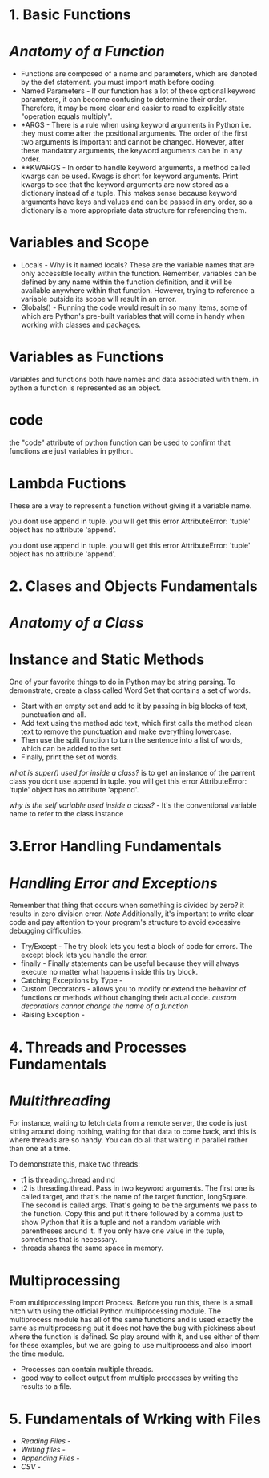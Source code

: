 # 1. Basic Functions 
# *Anatomy of a Function*
- Functions are composed of a name and parameters, which are denoted by the def statement. you must import math before coding. 
 - Named Parameters - If our function has a lot of these optional keyword parameters, it can become confusing to determine their order. Therefore, it may be more clear and easier to read to explicitly state "operation equals multiply". 
- *ARGS - There is a rule when using keyword arguments in Python i.e. they must come after the positional arguments. The order of the first two arguments is important and cannot be changed. However, after these mandatory arguments, the keyword arguments can be in any order.
- **KWARGS - In order to handle keyword arguments, a method called kwargs can be used. Kwags is short for keyword arguments. Print kwargs to see that the keyword arguments are now stored as a dictionary instead of a tuple. This makes sense because keyword arguments have keys and values and can be passed in any order, so a dictionary is a more appropriate data structure for referencing them.

# Variables and Scope
- Locals - Why is it named locals? These are the variable names that are only accessible locally within the function. Remember, variables can be defined by any name within the function definition, and it will be available anywhere within that function. However, trying to reference a variable outside its scope will result in an error. 
- Globals() - Running the code would result in so many items, some of which are Python's pre-built variables that will come in handy when working with classes and packages. 

# Variables as Functions
Variables and functions both have names and data associated with them. in python a function is represented as an object.

# __code__ 
the "code" attribute of python function can be used to confirm that functions are just variables in python.

# Lambda Fuctions
These are a way to represent a function without giving it a variable name.

you dont use append in tuple. you will get this error AttributeError: 'tuple' object has no attribute 'append'.

you dont use append in tuple. you will get this error AttributeError: 'tuple' object has no attribute 'append'.

# 2. Clases and Objects Fundamentals
# *Anatomy of a Class*

# Instance and Static Methods

One of your favorite things to do in Python may be string parsing. To demonstrate, create a class called Word Set that contains a set of words. 

- Start with an empty set and add to it by passing in big blocks of text, punctuation and all. 
- Add text using the method add text, which first calls the method clean text to remove the punctuation and make everything lowercase. 
- Then use the split function to turn the sentence into a list of words, which can be added to the set. 
- Finally, print the set of words. 

*what is super() used for inside a class?* is to get an instance of the parrent class
you dont use append in tuple. you will get this error AttributeError: 'tuple' object has no attribute 'append'.

*why is the self variable used inside a class?* - It's the conventional variable name to refer to the class instance


# 3.Error Handling Fundamentals
# *Handling Error and Exceptions*
Remember that thing that occurs when something is divided by zero? it results in zero division error. *Note* Additionally, it's important to write clear code and pay attention to your program's structure to avoid excessive debugging difficulties.
- Try/Except - The try block lets you test a block of code for errors. The except block lets you handle the error.
- finally - Finally statements can be useful because they will always execute no matter what happens inside this try block.
- Catching Exceptions by Type -  
- Custom Decorators - allows you to modify or extend the behavior of functions or methods without changing their actual code. *custom decoratiors cannot change the name of a function*
- Raising Exception -  

# 4. Threads and Processes Fundamentals
# *Multithreading*
For instance, waiting to fetch data from a remote server, the code is just sitting around doing nothing, waiting for that data to come back, and this is where threads are so handy. You can do all that waiting in parallel rather than one at a time. 

To demonstrate this, make two threads:

- t1 is threading.thread and nd 
- t2 is threading.thread. 
Pass in two keyword arguments. The first one is called target, and that's the name of the target function, longSquare. The second is called args. That's going to be the arguments we pass to the function. Copy this and put it there followed by a comma just to show Python that it is a tuple and not a random variable with parentheses around it. If you only have one value in the tuple, sometimes that is necessary. 
- threads shares the same space in memory.

# Multiprocessing
From multiprocessing import Process. Before you run this, there is a small hitch with using the official Python multiprocessing module. The multiprocess module has all of the same functions and is used exactly the same as multiprocessing but it does not have the bug with pickiness about where the function is defined. So play around with it, and use either of them for these examples, but we are going to use multiprocess and also import the time module. 
- Processes can contain multiple threads.
- good way to collect output from multiple processes by writing the results to a file.

# 5. Fundamentals of Wrking with Files
- *Reading Files* - 
- *Writing files* - 
- *Appending Files* -
- *CSV* -  

